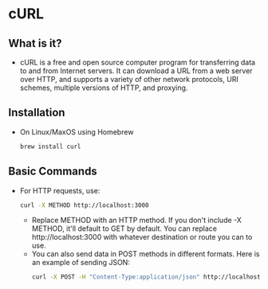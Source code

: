 # cURL

## What is it?
- cURL is a free and open source computer program for transferring data to and from Internet servers. It can download a URL from a web server over HTTP, and supports a variety of other network protocols, URI schemes, multiple versions of HTTP, and proxying.

## Installation
- On Linux/MaxOS using Homebrew
    ```bash
    brew install curl
    ```

## Basic Commands
- For HTTP requests, use:
    ```bash
    curl -X METHOD http://localhost:3000
    ```
    - Replace METHOD with an HTTP method. If you don't include -X METHOD, it'll default to GET by default. You can replace http://localhost:3000 with whatever destination or route you can to use.
    - You can also send data in POST methods in different formats. Here is an example of sending JSON:
        ```bash
        curl -X POST -H "Content-Type:application/json" http://localhost:3000/messages -d '{"text":"Hi again, World"}'
        ```
        